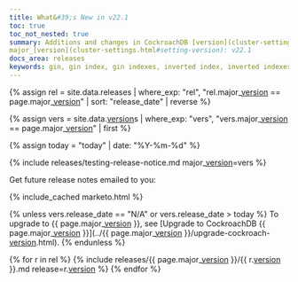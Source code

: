 ```yaml
---
title: What&#39;s New in v22.1
toc: true
toc_not_nested: true
summary: Additions and changes in CockroachDB [version](cluster-settings.html#setting-version) v22.1 since [version](cluster-settings.html#setting-version) v21.2
major_[version](cluster-settings.html#setting-version): v22.1
docs_area: releases
keywords: gin, gin index, gin indexes, inverted index, inverted indexes, accelerated index, accelerated indexes
---
```


{% assign rel = site.data.releases | where_exp: "rel", "rel.major_[version](cluster-settings.html#setting-version) == page.major_[version](cluster-settings.html#setting-version)" | sort: "release_date" | reverse %}

{% assign vers = site.data.[version](cluster-settings.html#setting-version)s | where_exp: "vers", "vers.major_[version](cluster-settings.html#setting-version) == page.major_[version](cluster-settings.html#setting-version)" | first %}

{% assign today = "today" | date: "%Y-%m-%d" %}

{% include releases/testing-release-notice.md major_[version](cluster-settings.html#setting-version)=vers %}

Get future release notes emailed to you:

{% include_cached marketo.html %}

{% unless vers.release_date == "N/A" or vers.release_date > today %}
To upgrade to {{ page.major_[version](cluster-settings.html#setting-version) }}, see [Upgrade to CockroachDB {{ page.major_[version](cluster-settings.html#setting-version) }}](../{{ page.major_[version](cluster-settings.html#setting-version) }}/upgrade-cockroach-[version](cluster-settings.html#setting-version).html).
{% endunless %}

{% for r in rel %}
{% include releases/{{ page.major_[version](cluster-settings.html#setting-version) }}/{{ r.[version](cluster-settings.html#setting-version) }}.md release=r.[version](cluster-settings.html#setting-version) %}
{% endfor %}
